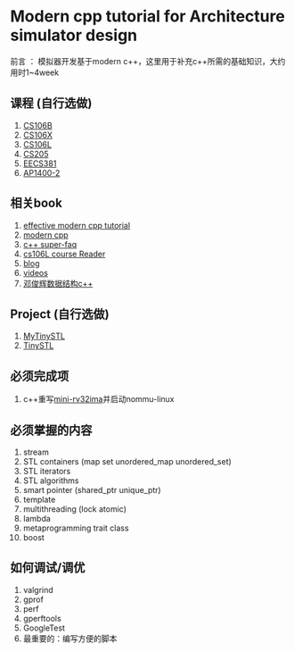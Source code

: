 # Modern cpp tutorial for Architecture simulator design

前言 ： 模拟器开发基于modern c++，这里用于补充c++所需的基础知识，大约用时1~4week


## 课程 (自行选做)

1. [CS106B](https://web.stanford.edu/class/archive/cs/cs106b/cs106b.1214/)
1. [CS106X](https://web.stanford.edu/class/cs106x)
1. [CS106L](http://web.stanford.edu/class/cs106l/)
1. [CS205](https://github.com/ShiqiYu/CPP)
1. [EECS381](https://websites.umich.edu/~eecs381/)
1. [AP1400-2](https://github.com/courseworks)


## 相关book

1. [effective modern cpp tutorial](https://cntransgroup.github.io/EffectiveModernCppChinese/Introduction.html)
1. [modern cpp](https://changkun.de/modern-cpp/)
1. [c++ super-faq](https://isocpp.org/wiki/faq)
1. [cs106L course Reader](https://www.keithschwarz.com/cs106l/fall2010/)
1. [blog](https://question-board.readthedocs.io/personal_learning_map/main.html)
1. [videos](https://space.bilibili.com/2134242)
1. [邓俊辉数据结构c++](https://dsa.cs.tsinghua.edu.cn/~deng/ds/dsacpp/)


## Project (自行选做)

1. [MyTinySTL](https://github.com/Alinshans/MyTinySTL)
1. [TinySTL](https://github.com/zouxiaohang/TinySTL)


## 必须完成项

1. c++重写[mini-rv32ima](https://github.com/cnlohr/mini-rv32ima)并启动nommu-linux

## 必须掌握的内容
1. stream
1. STL containers (map set unordered_map unordered_set)
1. STL iterators
1. STL algorithms
1. smart pointer (shared_ptr unique_ptr)
1. template 
1. multithreading (lock atomic)
1. lambda
1. metaprogramming trait class
1. boost


## 如何调试/调优
1. valgrind
1. gprof
1. perf
1. gperftools
1. GoogleTest
1. 最重要的：编写方便的脚本